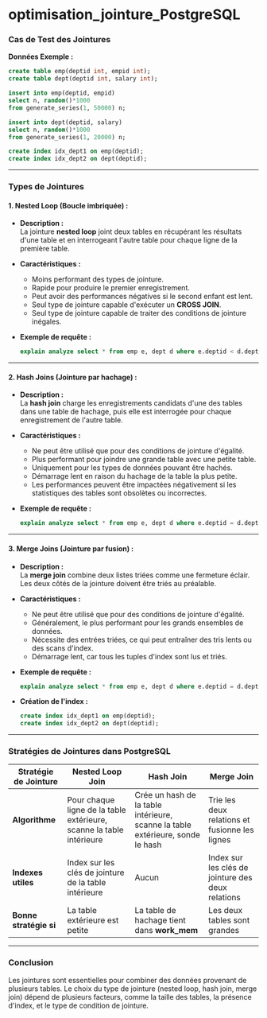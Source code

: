 # optimisation_jointure_PostgreSQL

### Cas de Test des Jointures

**Données Exemple :**  
```sql
create table emp(deptid int, empid int);
create table dept(deptid int, salary int);

insert into emp(deptid, empid)
select n, random()*1000
from generate_series(1, 50000) n;

insert into dept(deptid, salary)
select n, random()*1000
from generate_series(1, 20000) n;

create index idx_dept1 on emp(deptid);
create index idx_dept2 on dept(deptid);
```

---

### Types de Jointures

#### 1. **Nested Loop (Boucle imbriquée) :**
   - **Description :**  
     La jointure **nested loop** joint deux tables en récupérant les résultats d'une table et en interrogeant l'autre table pour chaque ligne de la première table.
   - **Caractéristiques :**
     - Moins performant des types de jointure.
     - Rapide pour produire le premier enregistrement.
     - Peut avoir des performances négatives si le second enfant est lent.
     - Seul type de jointure capable d'exécuter un **CROSS JOIN**.
     - Seul type de jointure capable de traiter des conditions de jointure inégales.

   - **Exemple de requête :**
     ```sql
     explain analyze select * from emp e, dept d where e.deptid < d.deptid;
     ```

---

#### 2. **Hash Joins (Jointure par hachage) :**
   - **Description :**  
     La **hash join** charge les enregistrements candidats d'une des tables dans une table de hachage, puis elle est interrogée pour chaque enregistrement de l'autre table.
   - **Caractéristiques :**
     - Ne peut être utilisé que pour des conditions de jointure d'égalité.
     - Plus performant pour joindre une grande table avec une petite table.
     - Uniquement pour les types de données pouvant être hachés.
     - Démarrage lent en raison du hachage de la table la plus petite.
     - Les performances peuvent être impactées négativement si les statistiques des tables sont obsolètes ou incorrectes.

   - **Exemple de requête :**
     ```sql
     explain analyze select * from emp e, dept d where e.deptid = d.deptid;
     ```

---

#### 3. **Merge Joins (Jointure par fusion) :**
   - **Description :**  
     La **merge join** combine deux listes triées comme une fermeture éclair. Les deux côtés de la jointure doivent être triés au préalable.
   - **Caractéristiques :**
     - Ne peut être utilisé que pour des conditions de jointure d'égalité.
     - Généralement, le plus performant pour les grands ensembles de données.
     - Nécessite des entrées triées, ce qui peut entraîner des tris lents ou des scans d'index.
     - Démarrage lent, car tous les tuples d'index sont lus et triés.

   - **Exemple de requête :**
     ```sql
     explain analyze select * from emp e, dept d where e.deptid = d.deptid;
     ```

   - **Création de l'index :**
     ```sql
     create index idx_dept1 on emp(deptid);
     create index idx_dept2 on dept(deptid);
     ```

---

### Stratégies de Jointures dans PostgreSQL

| Stratégie de Jointure  | **Nested Loop Join**                       | **Hash Join**                                   | **Merge Join**                                    |
|------------------------|--------------------------------------------|------------------------------------------------|---------------------------------------------------|
| **Algorithme**          | Pour chaque ligne de la table extérieure, scanne la table intérieure | Crée un hash de la table intérieure, scanne la table extérieure, sonde le hash | Trie les deux relations et fusionne les lignes     |
| **Indexes utiles**      | Index sur les clés de jointure de la table intérieure | Aucun                                         | Index sur les clés de jointure des deux relations |
| **Bonne stratégie si**  | La table extérieure est petite             | La table de hachage tient dans **work_mem**     | Les deux tables sont grandes                      |

---

### Conclusion
Les jointures sont essentielles pour combiner des données provenant de plusieurs tables. Le choix du type de jointure (nested loop, hash join, merge join) dépend de plusieurs facteurs, comme la taille des tables, la présence d'index, et le type de condition de jointure.
